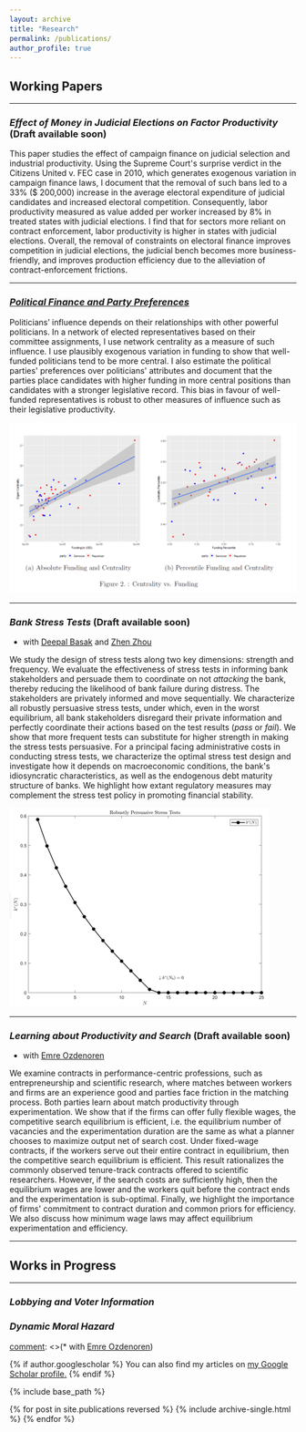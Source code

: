 ```yaml
---
layout: archive
title: "Research"
permalink: /publications/
author_profile: true
---
```


## Working Papers

---
### *Effect of Money in Judicial Elections on Factor Productivity* (Draft available soon) 
 
This paper studies the effect of campaign finance on judicial selection and industrial productivity. Using the Supreme Court's surprise verdict in the Citizens United v.  FEC case in 2010, which generates exogenous variation in campaign finance laws, I document that the removal of such bans led to a 33% ($ 200,000) increase in the average electoral expenditure of judicial candidates and increased electoral competition. Consequently, labor productivity measured as value added per worker increased by 8% in treated states with judicial elections. I find that for sectors more reliant on contract enforcement, labor productivity is higher in states with judicial elections. Overall, the removal of constraints on electoral finance improves competition in judicial elections, the judicial bench becomes more business-friendly, and improves production efficiency due to the alleviation of contract-enforcement frictions.   

---
### [*Political Finance and Party Preferences*](https://papers.ssrn.com/sol3/papers.cfm?abstract_id=4385015) 
 
Politicians’ influence depends on their relationships with other powerful politicians. In a network of elected representatives based on their committee assignments, I use network centrality as a measure of such influence. I use plausibly exogenous variation in funding to show that well-funded politicians tend to be more central. I also estimate the political parties' preferences over politicians' attributes and document that the parties place candidates with higher funding in more central positions than candidates with a stronger legislative record. This bias in favour of well-funded representatives is robust to other measures of influence such as their legislative productivity. 

![Centrality vs. Funding](/assets/images/fig2.png)


--- 

### *Bank Stress Tests* (Draft available soon) 
* with [Deepal Basak](https://sites.google.com/a/nyu.edu/dbasak/home) and [Zhen Zhou](https://www.zhenzhoueconomics.com/)

We study the design of stress tests along two key dimensions: strength and frequency. We evaluate the effectiveness of stress tests in informing bank stakeholders and persuade them to coordinate on not *attacking* the bank, thereby reducing the likelihood of bank failure during distress. The stakeholders are privately informed and move sequentially. We characterize all robustly persuasive stress tests, under which, even in the worst equilibrium, all bank stakeholders disregard their private information and perfectly coordinate their actions based on the test results (*pass* or *fail*). We show that more frequent tests can substitute for higher strength in making the stress tests persuasive. For a principal facing administrative costs in conducting stress tests, we characterize the optimal stress test design and investigate how it depends on macroeconomic conditions, the bank's idiosyncratic characteristics, as well as the endogenous debt maturity structure of banks. We highlight how extant regulatory measures may complement the stress test policy in promoting financial stability. 

![Stress Tests: Strength vs. Frequency](/assets/images/k_j_plot_tau_9_v4.png) 

--- 
 
### *Learning about Productivity and Search* (Draft available soon) 
* with [Emre Ozdenoren](https://sites.google.com/site/ozdenoren/home)

 We examine contracts in performance-centric professions, such as entrepreneurship and scientific research, where matches between workers and firms are an experience good and parties face friction in the matching process. Both parties learn about match productivity through experimentation. We show that if the firms can offer fully flexible wages, the competitive search equilibrium is efficient, i.e. the equilibrium number of vacancies and the experimentation duration are the same as what a planner chooses to maximize output net of search cost. Under fixed-wage contracts, if the workers serve out their entire contract in equilibrium, then the competitive search equilibrium is efficient. This result rationalizes the commonly observed tenure-track contracts offered to scientific researchers.  However, if the search costs are sufficiently high, then the equilibrium wages are lower and the workers quit before the contract ends and the experimentation is sub-optimal. Finally, we highlight the importance of firms' commitment to contract duration and common priors for efficiency. We also discuss how minimum wage laws may affect equilibrium experimentation and efficiency. 

--- 

## Works in Progress 
--- 
### *Lobbying and Voter Information* 
### *Dynamic Moral Hazard* 

[comment]: <> (### *Learning about Productivity) 
[comment]: <>(* with [Emre Ozdenoren](https://sites.google.com/site/ozdenoren/home)) 



{% if author.googlescholar %}
  You can also find my articles on <u><a href="{{author.googlescholar}}">my Google Scholar profile</a>.</u>
{% endif %}

{% include base_path %}

{% for post in site.publications reversed %}
  {% include archive-single.html %}
{% endfor %}
